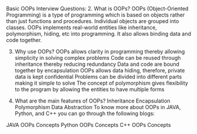 Basic OOPs Interview Questions:
2. What is OOPs?
OOPs (Object-Oriented Programming) is a type of programming which is based on objects rather than just functions and procedures. Individual objects are grouped into classes. OOPs implements real-world entities like inheritance, polymorphism, hiding, etc into programming. It also allows binding data and code together.

3. Why use OOPs?
OOPs allows clarity in programming thereby allowing simplicity in solving complex problems
Code can be reused through inheritance thereby reducing redundancy
Data and code are bound together by encapsulation
OOPs allows data hiding, therefore, private data is kept confidential
Problems can be divided into different parts making it simple to solve
The concept of polymorphism gives flexibility to the program by allowing the entities to have multiple forms

4. What are the main features of OOPs?
Inheritance
Encapsulation
Polymorphism
Data Abstraction
To know more about OOPs in JAVA, Python, and C++ you can go through the following blogs:

JAVA OOPs Concepts
Python OOPs Concepts
C++ OOPs Concepts